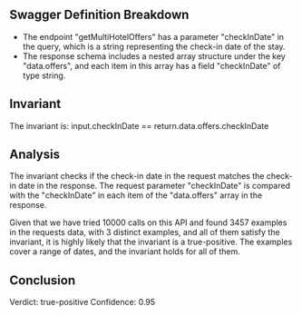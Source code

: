 ## Swagger Definition Breakdown
- The endpoint "getMultiHotelOffers" has a parameter "checkInDate" in the query, which is a string representing the check-in date of the stay.
- The response schema includes a nested array structure under the key "data.offers", and each item in this array has a field "checkInDate" of type string.

## Invariant
The invariant is: input.checkInDate == return.data.offers.checkInDate

## Analysis
The invariant checks if the check-in date in the request matches the check-in date in the response. The request parameter "checkInDate" is compared with the "checkInDate" in each item of the "data.offers" array in the response.

Given that we have tried 10000 calls on this API and found 3457 examples in the requests data, with 3 distinct examples, and all of them satisfy the invariant, it is highly likely that the invariant is a true-positive. The examples cover a range of dates, and the invariant holds for all of them.

## Conclusion
Verdict: true-positive
Confidence: 0.95
